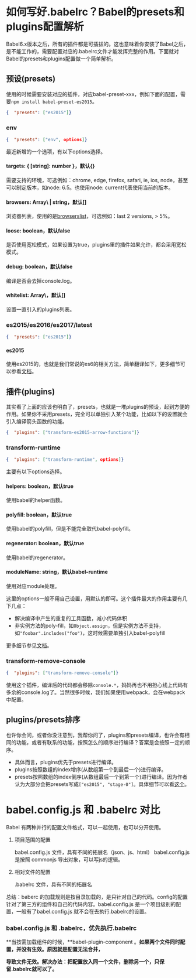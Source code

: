 # 如何写好.babelrc？Babel的presets和plugins配置解析

Babel6.x版本之后，所有的插件都是可插拔的。这也意味着你安装了Babel之后，是不能工作的，需要配置对应的.babelrc文件才能发挥完整的作用。下面就对Babel的presets和plugins配置做一个简单解析。

## 预设(presets)

使用的时候需要安装对应的插件，对应babel-preset-xxx，例如下面的配置，需要`npm install babel-preset-es2015`。

```json
{  "presets": ["es2015"]}
```

### env

```json
{  "presets": ["env", options]}
```

最近新增的一个选项，有以下options选择。

#### targets: { [string]: number }，默认{}

需要支持的环境，可选例如：chrome, edge, firefox, safari, ie, ios, node，甚至可以制定版本，如node: 6.5。也使用node: current代表使用当前的版本。

#### browsers: Array\ | string，默认[]

浏览器列表，使用的是[browserslist](https://github.com/ai/browserslist)，可选例如：last 2 versions, > 5%。

#### loose: boolean，默认false

是否使用宽松模式，如果设置为true，plugins里的插件如果允许，都会采用宽松模式。

#### debug: boolean，默认false

编译是否会去掉console.log。

#### whitelist: Array\，默认[]

设置一直引入的plugins列表。

### es2015/es2016/es2017/latest

```json
{  "presets": ["es2015"]}
```

#### es2015

使用es2015的，也就是我们常说的es6的相关方法，简单翻译如下，更多细节可以参看[文档](https://babeljs.io/docs/plugins/preset-es2015/)。

## 插件(plugins)

其实看了上面的应该也明白了，presets，也就是一堆plugins的预设，起到方便的作用。如果你不采用presets，完全可以单独引入某个功能，比如以下的设置就会引入编译箭头函数的功能。

```json
{  "plugins": ["transform-es2015-arrow-functions"]}
```

### transform-runtime

```json
{  "plugins": ["transform-runtime", options]}
```

主要有以下options选择。

#### helpers: boolean，默认true

使用babel的helper函数。

#### polyfill: boolean，默认true

使用babel的polyfill，但是不能完全取代babel-polyfill。

#### regenerator: boolean，默认true

使用babel的regenerator。

#### moduleName: string，默认babel-runtime

使用对应module处理。

这里的options一般不用自己设置，用默认的即可。这个插件最大的作用主要有几下几点：

- 解决编译中产生的重复的工具函数，减小代码体积
- 非实例方法的poly-fill，如`Object.assign`，但是实例方法不支持，如`"foobar".includes("foo")`，这时候需要单独引入babel-polyfill

更多细节参见[文档](https://babeljs.io/docs/plugins/transform-runtime/)。

### transform-remove-console

```json
{  "plugins": ["transform-remove-console"]}
```

使用这个插件，编译后的代码都会移除`console.*`，妈妈再也不用担心线上代码有多余的console.log了。当然很多时候，我们如果使用webpack，会在webpack中配置。

## plugins/presets排序

也许你会问，或者你没注意到，我帮你问了，plugins和presets编译，也许会有相同的功能，或者有联系的功能，按照怎么的顺序进行编译？答案是会按照一定的顺序。

- 具体而言，plugins优先于presets进行编译。
- plugins按照数组的index增序(从数组第一个到最后一个)进行编译。
- presets按照数组的index倒序(从数组最后一个到第一个)进行编译。因为作者认为大部分会把presets写成`["es2015", "stage-0"]`。具体细节可以看[这个](https://github.com/babel/notes/blob/master/2016-08/august-01.md#potential-api-changes-for-traversal)。

# babel.config.js 和 .babelrc 对比

Babel 有两种并行的配置文件格式，可以一起使用，也可以分开使用。

1. 项目范围的配置

   babel.config.js 文件，具有不同的拓展名（json、js、html）
   babel.config.js 是按照 commonjs 导出对象，可以写js的逻辑。

2. 相对文件的配置

   .babelrc 文件，具有不同的拓展名

总结：baberc 的加载规则是按目录加载的，是只针对自己的代码。config的配置针对了第三方的组件和自己的代码内容。babel.config.js 是一个项目级别的配置，一般有了babel.config.js 就不会在去执行.babelrc的设置。

### babel.config.js 和 .babelrc，优先执行.babelrc

**当按需加载组件的时候，**babel-plugin-component 。**如果两个文件同时配置，并没有生效。原因就是配置无法合并，**

**导致文件无效。解决办法：把配置放入同一个文件，删除另一个，只保留.babelrc就可以了。**
